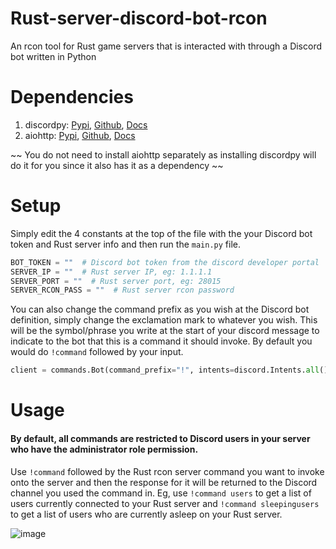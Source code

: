 # Rust-server-discord-bot-rcon
An rcon tool for Rust game servers that is interacted with through a Discord bot written in Python
# Dependencies
1. discordpy: [Pypi](https://pypi.org/project/discord.py/), [Github](https://github.com/Rapptz/discord.py), [Docs](https://discordpy.readthedocs.io/en/latest/)
2. aiohttp: [Pypi](https://pypi.org/project/aiohttp/), [Github](https://github.com/aio-libs/aiohttp), [Docs](https://docs.aiohttp.org/en/stable/)

~~ You do not need to install aiohttp separately as installing discordpy will do it for you since it also has it as a dependency ~~

# Setup
Simply edit the 4 constants at the top of the file with the your Discord bot token and Rust server info and then run the `main.py` file.
```python
BOT_TOKEN = ""  # Discord bot token from the discord developer portal
SERVER_IP = ""  # Rust server IP, eg: 1.1.1.1
SERVER_PORT = ""  # Rust server port, eg: 28015
SERVER_RCON_PASS = ""  # Rust server rcon password
```
You can also change the command prefix as you wish at the Discord bot definition, simply change the exclamation mark to whatever you wish. This will be the symbol/phrase you write at the start of your discord message to indicate to the bot that this is a command it should invoke. By default you would do `!command` followed by your input.
```python
client = commands.Bot(command_prefix="!", intents=discord.Intents.all())
```
# Usage
#### By default, all commands are restricted to Discord users in your server who have the administrator role permission.
Use `!command` followed by the Rust rcon server command you want to invoke onto the server and then the response for it will be returned to the Discord channel you used the command in. Eg, use `!command users` to get a list of users currently connected to your Rust server and `!command sleepingusers` to get a list of users who are currently asleep on your Rust server.

![image](https://user-images.githubusercontent.com/63066020/116911941-6f96c100-ac3f-11eb-8908-bbbb7c838911.png)
